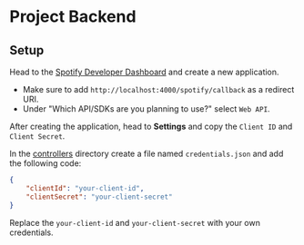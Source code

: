 # Project Backend

## Setup

Head to the [Spotify Developer Dashboard](https://developer.spotify.com/dashboard) and create a new application.
- Make sure to add `http://localhost:4000/spotify/callback` as a redirect URI.
- Under "Which API/SDKs are you planning to use?" select `Web API`.

After creating the application, head to **Settings** and copy the `Client ID` and `Client Secret`.

In the [controllers](./controllers) directory create a file named `credentials.json` and add the following code:

```json
{
    "clientId": "your-client-id",
    "clientSecret": "your-client-secret"
}
```

Replace the `your-client-id` and `your-client-secret` with your own credentials.

